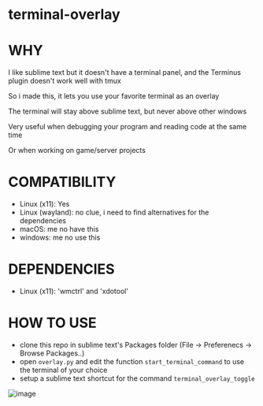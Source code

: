 # terminal-overlay

# WHY

I like sublime text but it doesn't have a terminal panel, and the Terminus plugin doesn't work well with tmux

So i made this, it lets you use your favorite terminal as an overlay

The terminal will stay above sublime text, but never above other windows

Very useful when debugging your program and reading code at the same time

Or when working on game/server projects

# COMPATIBILITY
- Linux (x11): Yes
- Linux (wayland): no clue, i need to find alternatives for the dependencies
- macOS: me no have this
- windows: me no use this


# DEPENDENCIES
- Linux (x11): 'wmctrl' and 'xdotool'


# HOW TO USE
 - clone this repo in sublime text's Packages folder (File -> Preferenecs -> Browse Packages..)
 - open `overlay.py` and edit the function `start_terminal_command` to use the terminal of your choice 
 - setup a sublime text shortcut for the command `terminal_overlay_toggle`


![image](https://github.com/user-attachments/assets/5b56061f-e1b0-4c14-ac73-dda7d948465f)
